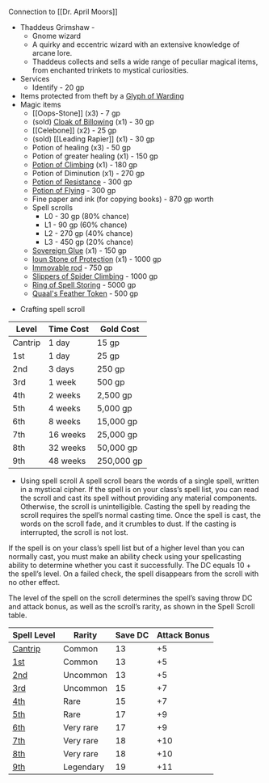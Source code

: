 
Connection to [[Dr. April Moors]]

- Thaddeus Grimshaw -
	- Gnome wizard
	- A quirky and eccentric wizard with an extensive knowledge of arcane lore.
	- Thaddeus collects and sells a wide range of peculiar magical items, from enchanted trinkets to mystical curiosities.
- Services
	- Identify - 20 gp
- Items protected from theft by a [Glyph of Warding](https://roll20.net/compendium/dnd5e/Glyph%20of%20Warding#content)
- Magic items
	- [[Oops-Stone]] (x3) - 7 gp
	- (sold) [Cloak of Billowing](http://dnd5e.wikidot.com/wondrous-items:cloak-of-billowing) (x1) - 30 gp
	- [[Celebone]] (x2) - 25 gp
	- (sold) [[Leading Rapier]] (x1) - 30 gp
	- Potion of healing (x3) - 50 gp
	- Potion of greater healing (x1) - 150 gp
	- [Potion of Climbing](https://www.dndbeyond.com/magic-items/4702-potion-of-climbing) (x1) - 180 gp
	- Potion of Diminution (x1) - 270 gp
	- [Potion of Resistance](https://www.dndbeyond.com/magic-items/5419-potion-of-resistance) - 300 gp
	- [Potion of Flying](https://www.dndbeyond.com/magic-items/4704-potion-of-flying) - 300 gp
	- Fine paper and ink (for copying books) - 870 gp worth
	- Spell scrolls
		- L0 - 30 gp (80% chance)
		- L1 - 90 gp (60% chance)
		- L2 - 270 gp (40% chance)
		- L3 - 450 gp (20% chance)
	* [Sovereign Glue](https://www.dndbeyond.com/magic-items/4756-sovereign-glue) (x1) - 150 gp
	* [Ioun Stone of Protection](https://www.dndbeyond.com/magic-items/4939-ioun-stone-of-protection) (x1) - 1000 gp
	* [Immovable rod](https://www.dndbeyond.com/magic-items/4662-immovable-rod) - 750 gp
	* [Slippers of Spider Climbing](https://www.dndbeyond.com/magic-items/4755-slippers-of-spider-climbing) - 1000 gp
	* [Ring of Spell Storing](https://www.dndbeyond.com/magic-items/4730-ring-of-spell-storing) - 5000 gp
	* [Quaal's Feather Token](https://www.dndbeyond.com/magic-items/13584-quaals-feather-token) - 500 gp

* Crafting spell scroll

|Level|Time Cost|Gold Cost|
|---|---|---|
|Cantrip|1 day|15 gp|
|1st|1 day|25 gp|
|2nd|3 days|250 gp|
|3rd|1 week|500 gp|
|4th|2 weeks|2,500 gp|
|5th|4 weeks|5,000 gp|
|6th|8 weeks|15,000 gp|
|7th|16 weeks|25,000 gp|
|8th|32 weeks|50,000 gp|
|9th|48 weeks|250,000 gp|

* Using spell scroll
A spell scroll bears the words of a single spell, written in a mystical cipher. If the spell is on your class’s spell list, you can read the scroll and cast its spell without providing any material components. Otherwise, the scroll is unintelligible. Casting the spell by reading the scroll requires the spell’s normal casting time. Once the spell is cast, the words on the scroll fade, and it crumbles to dust. If the casting is interrupted, the scroll is not lost.

If the spell is on your class’s spell list but of a higher level than you can normally cast, you must make an ability check using your spellcasting ability to determine whether you cast it successfully. The DC equals 10 + the spell’s level. On a failed check, the spell disappears from the scroll with no other effect.

The level of the spell on the scroll determines the spell’s saving throw DC and attack bonus, as well as the scroll’s rarity, as shown in the Spell Scroll table.

|Spell Level|Rarity|Save DC|Attack Bonus|
|---|---|---|---|
|[Cantrip](https://www.dndbeyond.com/magic-items/4758-spell-scroll-0-cantrip)|Common|13|+5|
|[1st](https://www.dndbeyond.com/magic-items/5161-spell-scroll-1st-level)|Common|13|+5|
|[2nd](https://www.dndbeyond.com/magic-items/5162-spell-scroll-2nd-level)|Uncommon|13|+5|
|[3rd](https://www.dndbeyond.com/magic-items/5163-spell-scroll-3rd-level)|Uncommon|15|+7|
|[4th](https://www.dndbeyond.com/magic-items/5164-spell-scroll-4th-level)|Rare|15|+7|
|[5th](https://www.dndbeyond.com/magic-items/5165-spell-scroll-5th-level)|Rare|17|+9|
|[6th](https://www.dndbeyond.com/magic-items/5166-spell-scroll-6th-level)|Very rare|17|+9|
|[7th](https://www.dndbeyond.com/magic-items/5167-spell-scroll-7th-level)|Very rare|18|+10|
|[8th](https://www.dndbeyond.com/magic-items/5168-spell-scroll-8th-level)|Very rare|18|+10|
|[9th](https://www.dndbeyond.com/magic-items/5169-spell-scroll-9th-level)|Legendary|19|+11|

